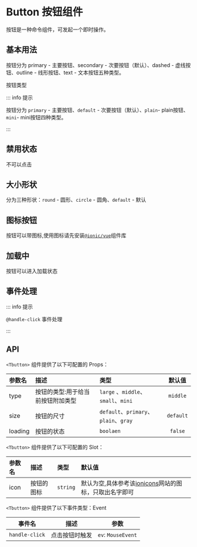 # Button 按钮组件

按钮是一种命令组件，可发起一个即时操作。

## 基本用法

按钮分为 primary - 主要按钮、secondary - 次要按钮（默认）、dashed - 虚线按钮、outline - 线形按钮、text - 文本按钮五种类型。

按钮类型

::: info 提示

按钮分为 `primary` - 主要按钮、`default` - 次要按钮（默认）、`plain`- plain按钮、`mini`- mini按钮四种类型。

:::

<demo src="../components/Button/Button.vue"></demo>

## 禁用状态

不可以点击

<demo src="../components/Button/Button-disabled.vue"></demo>


## 大小形状

分为三种形状：`round` - 圆形、`circle` - 圆角、`default` - 默认

<demo src="../components/Button/Button-shap.vue"></demo>

## 图标按钮

按钮可以带图标,使用图标请先安装[`@ionic/vue`](iconsMd/icon.md)组件库

<demo src="../components/Button/Button-icon.vue"></demo>


## 加载中

按钮可以进入加载状态

<demo src="../components/Button/Button-loading.vue"></demo>


## 事件处理

::: info 提示

`@handle-click` 事件处理

:::

<demo src="../components/Button/Button-click.vue"></demo>


## API

`<Tbutton>` 组件提供了以下可配置的 Props：

| 参数名 | 描述                              | 类型                                  |  默认值   |
| :----- | :-------------------------------- | :------------------------------------ | :-------: |
| type   | 按钮的类型:用于给当前按钮附加类型 | `large` 、`middle`、`small`、`mini`   | `middle`  |
| size   | 按钮的尺寸                        | `default`、`primary`、`plain`、`gray` | `default` |
| loading   | 按钮的状态                      | `boolaen` | `false` |

`<Tbutton>` 组件提供了以下可配置的 Slot：

| 参数名 | 描述                              | 类型                                  |  默认值   |
| :----- | :-------------------------------- | :------------------------------------ | :------- |
| icon  | 按钮的图标 | `string`   | 默认为空,具体参考该<a href="https://ionicons.com/" target="_blank">ionicons</a>网站的图标，只取出名字即可  |





`<Tbutton>` 组件提供了以下事件类型：Event

| 事件名         | 描述           | 参数               |
| -------------- | -------------- | ------------------ |
| `handle-click` | 点击按钮时触发 | `ev`: `MouseEvent` |


